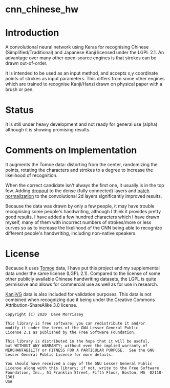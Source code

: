 # cnn_chinese_hw

# Introduction

A convolutional neural network using Keras for recognising Chinese 
(Simplified/Traditional) and Japanese Kanji licensed under the LGPL 2.1. 
An advantage over many other open-source engines is that strokes can 
be drawn out-of-order. 

It is intended to be used as an input method, and accepts x,y coordinate 
points of strokes as input parameters. This differs from some other
engines which are trained to recognise Kanji/Hanzi drawn on physical 
paper with a brush or pen.

# Status

It is still under heavy development and not ready for general use (alpha)
although it is showing promising results.

# Comments on Implementation

It augments the Tomoe data: distorting from the center, randomizing the points, 
rotating the characters and strokes to a degree to increase the likelihood of 
recognition. 

When the correct candidate isn't always the first one, it usually 
is in the top few. Adding 
[dropout](https://machinelearningmastery.com/how-to-reduce-overfitting-with-dropout-regularization-in-keras/) 
to the dense (fully connected) layers and 
[batch normalization](https://www.kdnuggets.com/2018/09/dropout-convolutional-networks.html) 
to the convolutional 2d layers significantly improved results.

Because the data was drawn by only a few people, it may have trouble 
recognising some people's handwriting, although I think it provides pretty good
results. I have added a few hundred characters which I have drawn myself, 
many of them with incorrect numbers of strokes/more or less curves so as to 
increase the likelihood of the CNN being able to recognize different 
people's handwriting, including non-native speakers. 

# License

Because it uses [Tomoe](https://sourceforge.net/projects/tomoe/) data, 
I have put this project and my supplemental data under the same license 
(LGPL 2.1). Compared to the license of some other publicly 
available Chinese handwriting datasets, the LGPL is quite permissive 
and allows for commercial use as well as for use in research.

[KanjiVG](https://kanjivg.tagaini.net/) data is also included for 
validation purposes. This data is not combined when recognizing due 
it being under the Creative Commons Attribution-ShareAlike 3.0 
license. 


    Copyright (C) 2020  Dave Morrissey
    
    This library is free software; you can redistribute it and/or
    modify it under the terms of the GNU Lesser General Public
    License 2.1 as published by the Free Software Foundation.
    
    This library is distributed in the hope that it will be useful,
    but WITHOUT ANY WARRANTY; without even the implied warranty of
    MERCHANTABILITY or FITNESS FOR A PARTICULAR PURPOSE.  See the GNU
    Lesser General Public License for more details.
    
    You should have received a copy of the GNU Lesser General Public
    License along with this library; if not, write to the Free Software
    Foundation, Inc., 51 Franklin Street, Fifth Floor, Boston, MA  02110-1301
    USA
